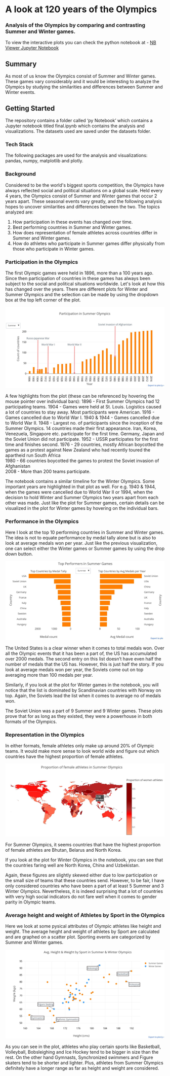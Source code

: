 # A look at 120 years of the Olympics 
### Analysis of the Olympics by comparing and contrasting Summer and Winter games.

To view the interactive plots you can check the python notebook at - 
[NB Viewer Jupyter Notebook](http://nbviewer.jupyter.org/github/VNair88/Olympics_viz/blob/9e7c0ad499105df8c4fec5b4552c01048894d480/py%20Notebook/final.ipynb)

## Summary
As most of us know the Olympics consist of Summer and Winter games. These games vary considerably and it would be interesting to analyze the Olympics by studying the similarities and differences between Summer and Winter events.

## Getting Started
The repository contains a folder called ‘py Notebook’ which contains a Jupyter notebook titled final.ipynb which contains the analysis and visualizations. The datasets used are saved under the datasets folder.

### Tech Stack
The following packages are used for the analysis and visualizations:
pandas, numpy, matplotlib and plotly.

### Background
Considered to be the world's biggest sports competition, the Olympics have always reflected social and political situations on a global scale. Held every 4 years, the Olympics consist of Summer and Winter games that occur 2 years apart. These seasonal events vary greatly, and the following analysis hopes to uncover similarities and differences between the two. The topics analyzed are: 
1.	How participation in these events has changed over time. 
2.	Best performing countries in Summer and Winter games.  
3.	How does representation of female athletes across countries differ in Summer and Winter games. 
4. How do athletes who participate in Summer games differ physically from those who participate in Winter games. 

### Participation in the Olympics
The first Olympic games were held in 1896, more than a 100 years ago. Since then participation of countries in these games has always been subject to the social and political situations worldwide. Let's look at how this has changed over the years. There are different plots for Winter and Summer Olympics and the selection can be made by using the dropdown box at the top left corner of the plot. 

![alt text][logo]

[logo]: https://github.com/VNair88/Olympics_viz/blob/master/Plots/summer_participation.JPG  "Summer participation"

A few highlights from the plot (these can be referenced by hovering the mouse pointer over individual bars):
1896 - First Summer Olympics had 12 participating teams.
1904 - Games were held at St. Louis. Logistics caused a lot of countries to stay away. Most participants were American. 
1916 - Games cancelled due to World War I.
1940 & 1944 - Games cancelled due to World War II.
1948 - Largest no. of participants since the inception of the Summer Olympics. 14 countries made their first appearance. Iran, Korea, Venezuela, Singapore etc. participate for the first time. Germany, Japan and the Soviet Union did not participate.
1952 - USSR participates for the first time and finishes second.
1976 - 29 countries, mostly African boycotted the games as a protest against New Zealand who had recently toured the apartheid run South Africa <br>
1980 - 66 countries boycotted the games to protest the Soviet invasion of Afghanistan <br>
2008 - More than 200 teams participate. 

The notebook contains a similar timeline for the Winter Olympics. Some important years are highlighted in that plot as well. For e.g. 1940 & 1944, when the games were cancelled due to World War II or 1994, when the decision to hold Winter and Summer Olympics two years apart from each other was made. Just like the plot for Summer games, certain details can be visualized in the plot for Winter games by hovering on the individual bars.


### Performance in the Olympics

Here I look at the top 10 performing countries in Summer and Winter games.  The idea is not to equate performance by medal tally alone but is also to look at average medals won per year. Just like the previous visualization, one can select either the Winter games or Summer games by using the drop down button.

![alt text][logo1]

[logo1]: https://github.com/VNair88/Olympics_viz/blob/master/Plots/summer_performers.JPG  "Summer performers"

The United States is a clear winner when it comes to total medals won. Over all the Olympic events that it has been a part of, the US has accumulated over 2000 medals. The second entry on this list doesn’t have even half the number of medals that the US has. 
However, this is just half the story. If you look at average medals won per year, the Soviets come out on top averaging more than 100 medals per year.

Similarly, if you look at the plot for Winter games in the notebook, you will notice that the list is dominated by Scandinavian countries with Norway on top. Again, the Soviets lead the list when it comes to average no of medals won.

The Soviet Union was a part of 9 Summer and 9 Winter games. These plots prove that for as long as they existed, they were a powerhouse in both formats of the Olympics.

### Representation in the Olympics

In either formats, female athletes only make up around 20% of Olympic teams. It would make more sense to look world wide and figure out which countries have the highest proportion of female athletes. 

![alt text][logo2]

[logo2]: https://github.com/VNair88/Olympics_viz/blob/master/Plots/representation2.JPG  "Representation2"

For Summer Olympics, it seems countries that have the highest proportion of female athletes are Bhutan, Belarus and North Korea. 

If you look at the plot for Winter Olympics in the notebook, you can see that the countries faring well are North Korea, China and Uzbekistan. 

Again, these figures are slightly skewed either due to low participation or the small size of teams that these countries send. However, to be fair, I have only considered countries who have been a part of at least 5 Summer and 3 Winter Olympics. 
Nevertheless, it is indeed surprising that a lot of countries with very high social indicators do not fare well when it comes to gender parity in Olympic teams. 

### Average height and weight of Athletes by Sport in the Olympics 

Here we look at some pysical attributes of Olympic athletes like height and weight. The average height and weight of athletes by Sport are calculated and are graphed on a scatter plot. Sporting events are categorized by Summer and Winter games. 

![alt text][logo3]

[logo3]: https://github.com/VNair88/Olympics_viz/blob/master/Plots/avg_height_weight.JPG  "HeightWeight"

As you can see in the plot, athletes who play certain sports like Basketball, Volleyball, Bobsleighing and Ice Hockey tend to be bigger in size than the rest. On the other hand Gymnasts, Synchronized swimmers and Figure skaters tend to be shorter and lighter. Plus, athletes from Summer Olympics definitely have a longer range as far as height and weight are considered.
